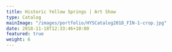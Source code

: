 ```yaml
---
title: Historic Yellow Springs | Art Show
type: Catalog
mainImage: "/images/portfolio/HYSCatalog2018_FIN-1-crop.jpg"
date: 2018-11-18T12:33:46+10:00
featured: true
weight: 6
---
```

